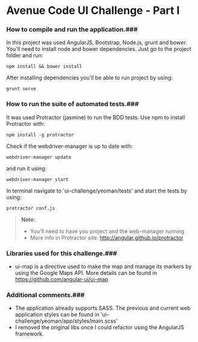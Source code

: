 # Avenue Code UI Challenge - Part I #
### How to compile and run the application.###
In this project was used AngularJS, Bootstrap, Node.js, grunt and bower.
You'll need to install node and bower dependencies. Just go to the project folder and run:
```
npm install && bower install
```

After installing dependencies you'll be able to run project by using:

```
grunt serve
```
### How to run the suite of automated tests.###

It was used Protractor (jasmine) to run the BDD tests. Use npm to install Protractor with:
```
npm install -g protractor
```
Check if the webdriver-manager is up to date with:
```
webdriver-manager update
```
and run it using:

```
webdriver-manager start
```
In terminal navigate to 'ui-challenge/yeoman/tests' and start the tests by using:

```
protractor conf.js
```
> **Note:**
> - You'll need to have you project and the web-manager running
> - More info in Protractor site: http://angular.github.io/protractor

### Libraries used for this challenge.###
- ui-map is a directive used to make the map and manage its markers by using the Google Maps API. More details can be found in https://github.com/angular-ui/ui-map


### Additional comments.###
- The application already supports SASS. The previous and current web application styles can be found in 'ui-challenge/yeoman/app/styles/main.scss'
- I removed the original libs once I could refactor using the AngularJS framework.